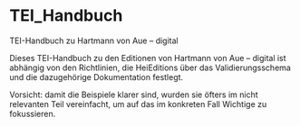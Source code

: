 # TEI_Handbuch
TEI-Handbuch zu Hartmann von Aue – digital

Dieses TEI-Handbuch zu den Editionen von Hartmann von Aue – digital ist abhängig von den <ulink url="https://heieditions.github.io/guidelines/toc.html">Richtlinien</ulink>, die HeiEditions über das Validierungsschema und die dazugehörige Dokumentation festlegt.

Vorsicht: damit die Beispiele klarer sind, wurden sie öfters im nicht relevanten Teil vereinfacht, um auf das im konkreten Fall Wichtige zu fokussieren.
